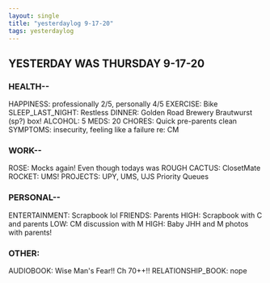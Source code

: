 ```yaml
---
layout: single
title: "yesterdaylog 9-17-20"
tags: yesterdaylog
---
```


## YESTERDAY WAS THURSDAY 9-17-20

### HEALTH--

HAPPINESS: professionally 2/5, personally 4/5
EXERCISE: Bike
SLEEP_LAST_NIGHT: Restless
DINNER: Golden Road Brewery Brautwurst (sp?) box!
ALCOHOL: 5
MEDS: 20
CHORES: Quick pre-parents clean
SYMPTOMS: insecurity, feeling like a failure re: CM

### WORK--

ROSE: Mocks again! Even though todays was ROUGH
CACTUS: ClosetMate
ROCKET: UMS!
PROJECTS: UPY, UMS, UJS Priority Queues

### PERSONAL--

ENTERTAINMENT: Scrapbook lol
FRIENDS: Parents
HIGH: Scrapbook with C and parents
LOW: CM discussion with M
HIGH: Baby JHH and M photos with parents!

### OTHER:

AUDIOBOOK: Wise Man's Fear!! Ch 70++!!
RELATIONSHIP_BOOK: nope
